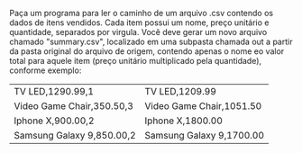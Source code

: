 <p>Paça um programa para ler o caminho de um arquivo .csv contendo os dados de itens vendidos. Cada item possui um nome, preço unitário e quantidade, separados por virgula. Você deve gerar um novo arquivo chamado "summary.csv", localizado em uma subpasta chamada out a partir da pasta original do arquivo de origem, contendo apenas o nome eo valor total para aquele item (preço unitário multiplicado pela quantidade), conforme exemplo:</p>
<p>
    <table>
        <tr>
            <td>TV LED,1290.99,1</td>
            <td>TV LED,1209.99</td>
        </tr>
        <tr>
            <td>Video Game Chair,350.50,3</td>
            <td>Video Game Chair,1051.50</td>
        </tr>
        <tr>
            <td>Iphone X,900.00,2</td>
            <td>Iphone X,1800.00</td>
        </tr>
        <tr>
            <td>Samsung Galaxy 9,850.00,2</td>
            <td>Samsung Galaxy 9,1700.00</td>
        </tr>
    </table>
</p>